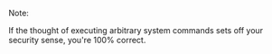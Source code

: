<!-- .slide: data-background-image="resources/spidey-sense.jpg" data-background-size="contain" data-background-position="left bottom" -->

Note:

If the thought of executing arbitrary system commands sets off your security sense, you're 100% correct.
